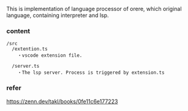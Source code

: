 This is implementation of language processor of orere, which original language, containing interpreter and lsp.
### content
```
/src
  /extention.ts
    ・vscode extension file.

  /server.ts
    ・The lsp server. Process is triggered by extension.ts
```

### refer
https://zenn.dev/takl/books/0fe11c6e177223